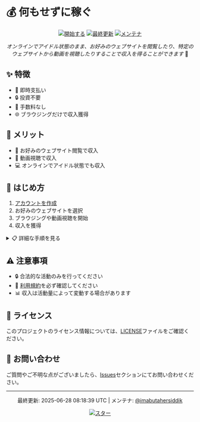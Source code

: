 # 💰 何もせずに稼ぐ

<div align="center">

[![開始する](https://img.shields.io/badge/開始する-今すぐ登録-brightgreen.svg)](https://github.com/TAHCOINBLOCKCHAIN/Earn-Without-Doing-anything#getting-started)
[![最終更新](https://img.shields.io/badge/最終更新-2025--06--28-blue.svg)](https://github.com/TAHCOINBLOCKCHAIN/Earn-Without-Doing-anything/commits)
[![メンテナ](https://img.shields.io/badge/メンテナ-@imabutahersiddik-orange.svg)](https://github.com/imabutahersiddik)

*オンラインでアイドル状態のまま、お好みのウェブサイトを閲覧したり、特定のウェブサイトから動画を視聴したりすることで収入を得ることができます* 🌟

</div>

## ✨ 特徴
- 💸 即時支払い
- 🔒 投資不要
- 🎯 手数料なし
- 🌐 ブラウジングだけで収入獲得

## 🎁 メリット
- 📱 お好みのウェブサイト閲覧で収入
- 🎥 動画視聴で収入
- 💻 オンラインでアイドル状態でも収入

## 🚀 はじめ方
1. [アカウントを作成](https://github.com/TAHCOINBLOCKCHAIN/Earn-Without-Doing-anything#registration)
2. お好みのウェブサイトを選択
3. ブラウジングや動画視聴を開始
4. 収入を獲得

<details>
<summary>📋 詳細な手順を見る</summary>

1. **アカウント作成**
   - 基本情報を入力
   - メール認証を完了
   
2. **サイト選択**
   - お好みのカテゴリーを選択
   - 視聴したいコンテンツを選択

3. **収入獲得開始**
   - ブラウジングを開始
   - 動画視聴を開始
   - アカウントダッシュボードで収益を確認

</details>

## ⚠️ 注意事項
- 🔒 合法的な活動のみを行ってください
- 📜 [利用規約](https://github.com/TAHCOINBLOCKCHAIN/Earn-Without-Doing-anything/terms)を必ず確認してください
- 📊 収入は活動量によって変動する場合があります

## 📄 ライセンス
このプロジェクトのライセンス情報については、[LICENSE](https://github.com/TAHCOINBLOCKCHAIN/Earn-Without-Doing-anything/blob/main/LICENSE)ファイルをご確認ください。

## 💬 お問い合わせ
ご質問やご不明な点がございましたら、[Issues](https://github.com/TAHCOINBLOCKCHAIN/Earn-Without-Doing-anything/issues)セクションにてお問い合わせください。

<div align="center">

---
最終更新: 2025-06-28 08:18:39 UTC | メンテナ: [@imabutahersiddik](https://github.com/imabutahersiddik)

[![スター](https://img.shields.io/github/stars/TAHCOINBLOCKCHAIN/Earn-Without-Doing-anything?style=social)](https://github.com/TAHCOINBLOCKCHAIN/Earn-Without-Doing-anything/stargazers)

</div>
